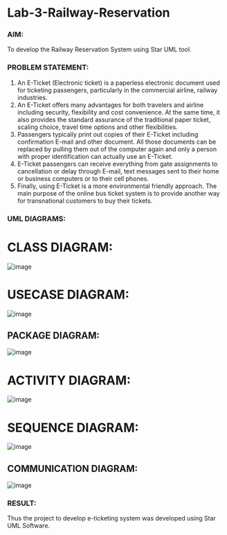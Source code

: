 # Lab-3-Railway-Reservation

### AIM:
To develop the Railway Reservation System using Star UML tool.
### PROBLEM STATEMENT:
1. An E-Ticket (Electronic ticket) is a paperless electronic document used for ticketing
passengers, particularly in the commercial airline, railway industries.
2. An E-Ticket offers many advantages for both travelers and airline including security,
flexibility and cost convenience. At the same time, it also provides the standard assurance of
the traditional paper ticket, scaling choice, travel time options and other flexibilities.
3. Passengers typically print out copies of their E-Ticket including confirmation E-mail
and other document. All those documents can be replaced by pulling them out of the computer
again and only a person with proper identification can actually use an E-Ticket.
4. E-Ticket passengers can receive everything from gate assignments to cancellation or
delay through E-mail, text messages sent to their home or business computers or to their cell
phones.
5. Finally, using E-Ticket is a more environmental friendly approach. The main purpose
of the online bus ticket system is to provide another way for transnational customers to buy
their tickets.
### UML DIAGRAMS:
# CLASS DIAGRAM:

![image](https://github.com/SubashiniSenniappan/Lab-3-Railway-Reservation/assets/119404951/5e632bea-c490-49a3-b9c0-2c0d84cb2a05)

# USECASE DIAGRAM:
![image](https://github.com/SubashiniSenniappan/Lab-3-Railway-Reservation/assets/119404951/4b1cf034-0e3d-4aa8-ba9e-5344a58db950)

## PACKAGE DIAGRAM:
![image](https://github.com/SubashiniSenniappan/Lab-3-Railway-Reservation/assets/119404951/25b44c99-c630-4f4a-acbe-68cb56570192)

# ACTIVITY DIAGRAM:
![image](https://github.com/SubashiniSenniappan/Lab-3-Railway-Reservation/assets/119404951/91b9c047-3777-4a74-bbf6-f6e1d0c0a5bc)

# SEQUENCE DIAGRAM:
![image](https://github.com/SubashiniSenniappan/Lab-3-Railway-Reservation/assets/119404951/30acb6c0-7183-4046-b46b-aa030a6ad792)

## COMMUNICATION DIAGRAM:
![image](https://github.com/SubashiniSenniappan/Lab-3-Railway-Reservation/assets/119404951/9d8ecba0-4c7f-4423-b57d-7cf57037c207)

### RESULT:
Thus the project to develop e-ticketing system was developed using Star UML Software.
